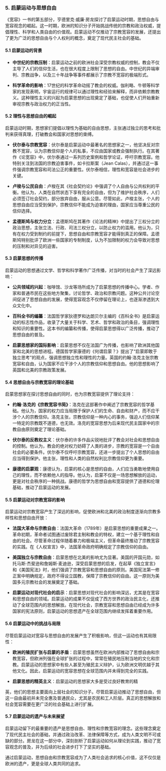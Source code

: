 ### 5. 启蒙运动与思想自由

《宽容》一书的第五部分，亨德里克·威廉·房龙探讨了启蒙运动时期，思想自由与宽容观念的崛起。这一时期，欧洲的知识分子开始挑战传统的宗教和政治权威，提倡理性、科学和人类自由的价值观。启蒙运动不仅推动了宗教宽容的发展，还提出了更为广泛的思想自由与个人权利的概念，奠定了现代民主社会的基础。

#### 5.1 启蒙运动的背景

- **中世纪的宗教压制**：启蒙运动之前的欧洲社会深受宗教权威的控制，教会不仅主导了人们的信仰生活，也在很大程度上限制了思想的自由。中世纪的异端审判、宗教战争，以及三十年战争等事件都展示了宗教不宽容的极端形式。

- **科学革命的影响**：17世纪的科学革命动摇了教会的权威。伽利略、牛顿等科学家的发现表明，宇宙运行的规律可以通过理性和经验来解释，而非依赖宗教教义。这种理性主义的兴起为启蒙思想的出现奠定了基础，也促使人们开始重新审视宗教与政治权力的正当性。

#### 5.2 理性与思想自由的崛起

启蒙运动时期，思想家们提倡以理性为基础的自由思想，主张通过独立的思考和批判来获得真理，打破教会和国家对思想的束缚。

- **伏尔泰与宗教宽容**：伏尔泰是启蒙运动中最著名的思想家之一，他坚决反对宗教不宽容，认为宗教信仰是个人的私事，不应由国家或教会强制执行。在其著作《论宽容》中，伏尔泰通过一系列历史案例和哲学论证，呼吁宗教宽容。他特别关注到法国的宗教迫害事件，如卡拉斯案（Jean Calas），并通过这一事件强调宗教宽容和司法公正的重要性。伏尔泰相信，理性和宽容是社会进步的关键。

- **卢梭与公民自由**：卢梭在其《社会契约论》中强调了个人自由与公共权利的平衡。他认为，人类在自然状态下享有完全的自由，但为了维护社会秩序，人们必须签订社会契约，部分放弃自由，服从公意。尽管如此，卢梭主张，个人的思想自由应当受到保护，宗教信仰不能成为迫害的理由，国家应当尊重公民的信仰选择。

- **孟德斯鸠与权力分立**：孟德斯鸠在其著作《论法的精神》中提出了三权分立的政治思想，主张立法、行政、司法三权分立，以防止权力的滥用。他认为，只有在权力受到制约的前提下，思想自由和宗教宽容才能得到真正的保障。孟德斯鸠特别批评了欧洲一些国家的专制制度，认为不加限制的权力会导致对思想的压制和对异见的迫害。

#### 5.3 启蒙思想的传播

启蒙运动的思想通过文学、哲学和科学著作广泛传播，对当时的社会产生了深远影响：

- **公共领域的兴起**：咖啡馆、沙龙等场所成为了启蒙思想的传播中心。学者、作家和普通市民在这些地方聚集，讨论哲学、政治和宗教问题。这种公共讨论空间促进了思想自由的发展，使得宽容观念不仅停留在理论上，也逐渐渗透到大众文化中。

- **百科全书的编纂**：法国哲学家狄德罗和达朗贝尔主编的《百科全书》是启蒙运动的标志性作品，收录了大量关于科学、艺术、哲学和政治的条目，强调理性和知识的重要性。这本书的编纂和传播，使得启蒙思想得以广泛传播，推动了思想自由的普及。

- **启蒙思想家的国际影响**：启蒙思想不仅在法国广为传播，也影响了欧洲其他国家和北美的思想进程。德国哲学家康德的《何谓启蒙？》提出了“启蒙即敢于独立思考”的观点，强调思想独立性和理性的力量。英国的约翰·洛克主张宗教宽容和自由，认为国家不应干涉个人的宗教信仰和思想自由。他的思想影响了英国和北美的宗教政策发展。

#### 5.4 思想自由与宗教宽容的理论基础

启蒙思想家在探讨思想自由的同时，也为宗教宽容提供了理论支持：

- **约翰·洛克的《宗教宽容书简》**：洛克在这部著作中阐述了宗教宽容的哲学基础。他认为，国家的权力应当局限于保护人们的生命、自由和财产，而不应干涉个人的宗教信仰。洛克主张，宗教信仰是一种内心的事务，强迫人们信仰某一特定的宗教既不道德，也无效。洛克的宽容思想为后来现代民主国家中的宗教自由原则奠定了理论基础。

- **伏尔泰的反教权主义**：伏尔泰的许多作品尖锐地批评了教会对社会和思想自由的控制。他认为，教会的绝对权力妨碍了人类的进步，宗教的宽容是一个自由社会的必要条件。伏尔泰不仅呼吁宗教宽容，还进一步提出了个人思想的自由应当得到保护。他主张，理性和人类的自然权利比宗教信仰更为重要。

- **康德的启蒙观**：康德认为，启蒙的核心是思想的自由，人们应当勇敢地使用自己的理性，而不依赖他人的指导。他认为，启蒙不仅是一场思想解放的运动，更是对社会秩序的一种挑战。康德的哲学为思想自由和宽容提供了道德和伦理基础，推动了启蒙运动的发展。

#### 5.5 启蒙运动对宗教宽容的影响

启蒙运动对宗教宽容产生了深远的影响，促使欧洲和北美的政治制度逐渐向宗教多样性和思想自由开放：

- **法国大革命与宗教自由**：法国大革命（1789年）是启蒙思想的重要成果之一。革命初期，革命者试图通过废除君主制和教会的特权，建立一个基于理性和自由的社会。尽管革命过程伴随着暴力和极端主义，但革命最终推动了宗教宽容的实践。在《人权宣言》中，法国革命政府明确规定了宗教信仰的自由。

- **美国独立与宗教自由**：启蒙思想在北美的影响尤为显著。美国的开国元勋，如托马斯·杰斐逊和詹姆斯·麦迪逊，深受启蒙思想的启发，在起草《独立宣言》和《美国宪法》时，他们强调了宗教宽容和思想自由的原则。美国宪法第一修正案中明确规定，政府不得设立国教，保障了宗教信仰的自由。这一原则为美国多元宗教社会的发展奠定了基础。

- **启蒙运动对现代社会的启示**：启蒙思想对现代社会的影响深远，尤其是在宽容和思想自由的领域。启蒙运动的成果不仅促成了西方世界的政治民主化，还推动了全球范围内的思想解放。在现代社会，宗教宽容和思想自由已经成为许多国家的宪法原则，启蒙运动的思想遗产在全球范围内继续发挥着重要作用。

#### 5.6 启蒙运动中的挑战与局限

尽管启蒙运动对宽容与思想自由的发展产生了积极影响，但这一运动也有其局限性：

- **欧洲的殖民扩张与启蒙的矛盾**：启蒙思想虽然在欧洲内部推动了思想自由和宗教宽容，但欧洲列强在全球扩张的过程中，常常在殖民地压制当地的文化和宗教。启蒙运动的思想家中有些人甚至为殖民主义辩护，认为欧洲文明优越于其他文化。因此，启蒙运动的宽容思想在全球范围内并未得到完全的实践。

- **启蒙思想的精英主义**：启蒙运动的思想家大多是受过良好教育的精

英，他们的思想主要面向上层社会的知识分子。尽管启蒙运动推动了思想自由，但这一自由最初并未完全惠及普通民众，尤其是农民和工人阶层。真正的思想解放和社会宽容需要在更广泛的社会基础上进行扩展。

#### 5.7 启蒙运动的遗产与未来展望

启蒙运动留下的最重要的遗产是思想自由、理性和宗教宽容的理念。这些理念奠定了现代民主社会的基础，并通过政治改革、法律保障等方式，成为人类文明不可或缺的部分。房龙在这一部分中，深刻剖析了启蒙运动如何从理论到实践，推动了宽容观念的普及，并为后续的社会进步打下了坚实的基础。

通过启蒙运动，思想自由和宗教宽容成为了人类社会追求的核心价值，这不仅仅是欧洲的遗产，更是全球人类共同的追求。
